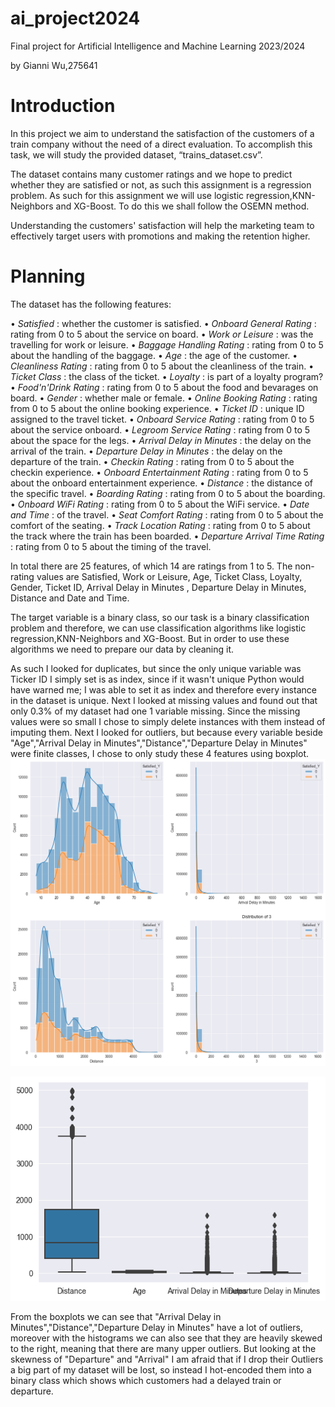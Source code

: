 # ai_project2024
Final project for Artificial Intelligence and Machine Learning 2023/2024

by Gianni Wu,275641

# Introduction


In this project we aim to understand the satisfaction of the customers of a train company without the need of a direct evaluation. To accomplish this task, we will study the provided dataset, “trains_dataset.csv”.

The dataset contains many customer ratings and we hope to predict whether they are satisfied or not, as such this assignment is a regression problem. As such for this assignment we will use logistic regression,KNN-Neighbors and XG-Boost. To do this we shall follow the OSEMN method.

Understanding the customers' satisfaction will help the marketing team to effectively target users with promotions and making the retention higher.

# Planning

The dataset has the following features:

• *Satisfied* : whether the customer is satisfied.
• *Onboard General Rating* : rating from 0 to 5 about the service on board.
• *Work or Leisure* : was the travelling for work or leisure.
• *Baggage Handling Rating* : rating from 0 to 5 about the handling of the baggage.
• *Age* : the age of the customer.
• *Cleanliness Rating* : rating from 0 to 5 about the cleanliness of the train.
• *Ticket Class* : the class of the ticket.
• *Loyalty* : is part of a loyalty program?
• *Food'n'Drink Rating* : rating from 0 to 5 about the food and bevarages on board.
• *Gender* : whether male or female.
• *Online Booking Rating* : rating from 0 to 5 about the online booking experience.
• *Ticket ID* : unique ID assigned to the travel ticket.
• *Onboard Service Rating* : rating from 0 to 5 about the service onboard.
• *Legroom Service Rating* : rating from 0 to 5 about the space for the legs.
• *Arrival Delay in Minutes* : the delay on the arrival of the train.
• *Departure Delay in Minutes* : the delay on the departure of the train.
• *Checkin Rating* : rating from 0 to 5 about the checkin experience.
• *Onboard Entertainment Rating* : rating from 0 to 5 about the onboard entertainment
experience.
• *Distance* : the distance of the specific travel.
• *Boarding Rating* : rating from 0 to 5 about the boarding.
• *Onboard WiFi Rating* : rating from 0 to 5 about the WiFi service.
• *Date and Time* : of the travel.
• *Seat Comfort Rating* : rating from 0 to 5 about the comfort of the seating.
• *Track Location Rating* : rating from 0 to 5 about the track where the train has been boarded.
• *Departure Arrival Time Rating* : rating from 0 to 5 about the timing of the travel.

In total there are 25 features, of which 14 are ratings from 1 to 5. The non-rating values are Satisfied, Work or Leisure, Age, Ticket Class, Loyalty, Gender, Ticket ID, Arrival Delay in Minutes , Departure Delay in Minutes, Distance and Date and Time.

The target variable is a binary class, so our task is a binary classification problem and therefore, we can use classification algorithms like logistic regression,KNN-Neighbors and XG-Boost. But in order to use these algorithms we need to prepare our data by cleaning it.

As such I looked for duplicates, but since the only unique variable was Ticker ID I simply set is as index, since if it wasn't unique Python would have warned me; I was able to set it as index and therefore every instance in the dataset is unique. Next I looked at missing values and found out that only 0.3% of my dataset had one 1 variable missing. Since the missing values were so small I chose to simply delete instances with them instead of imputing them. Next I looked for outliers, but because every variable beside "Age","Arrival Delay in Minutes","Distance","Departure Delay in Minutes" were finite classes, I chose to only study these 4 features using boxplot.
![histplot](https://github.com/uhuybubb/ai_project2024/blob/main/hist.png?raw=true)

![boxplot](https://github.com/uhuybubb/ai_project2024/blob/main/output.png?raw=true)

From the boxplots we can see that "Arrival Delay in Minutes","Distance","Departure Delay in Minutes" have a lot of outliers, moreover with the histograms we can also see that they are heavily skewed to the right, meaning that there are many upper outliers. But looking at the skewness of "Departure" and "Arrival" I am afraid that if I drop their Outliers a big part of my dataset will be lost, so instead I hot-encoded them into a binary class which shows which customers had a delayed train or departure.





